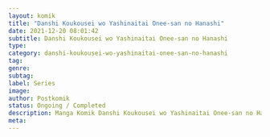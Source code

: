 ```yaml
---
layout: komik
title: "Danshi Koukousei wo Yashinaitai Onee-san no Hanashi"
date: 2021-12-20 08:01:42
subtitle: Danshi Koukousei wo Yashinaitai Onee-san no Hanashi
type: 
category: danshi-koukousei-wo-yashinaitai-onee-san-no-hanashi
tag: 
genre: 
subtag: 
label: Series
image: 
author: Postkomik
status: Ongoing / Completed
description: Manga Komik Danshi Koukousei wo Yashinaitai Onee-san no Hanashi | Bahasa Indonesia
meta: 
---
```

